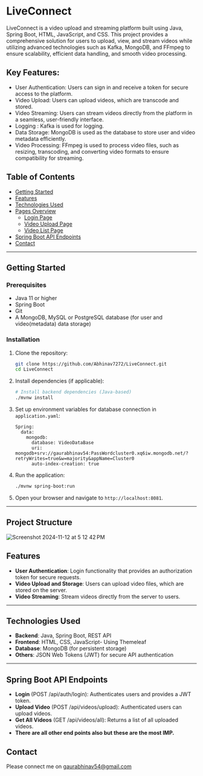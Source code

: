 # LiveConnect

LiveConnect is a video upload and streaming platform built using Java, Spring Boot, HTML, JavaScript, and CSS. This project provides a comprehensive solution for users to upload, view, and stream videos while utilizing advanced technologies such as Kafka, MongoDB, and FFmpeg to ensure scalability, efficient data handling, and smooth video processing.

## Key Features:
- User Authentication: Users can sign in and receive a token for secure access to the platform.
- Video Upload: Users can upload videos, which are transcode and stored.
- Video Streaming: Users can stream videos directly from the platform in a seamless, user-friendly interface.
- Logging : Kafka is used for logging.
- Data Storage: MongoDB is used as the database to store user and video metadata efficiently.
- Video Processing: FFmpeg is used to process video files, such as resizing, transcoding, and converting video formats to ensure compatibility for streaming.

## Table of Contents
- [Getting Started](#getting-started)
- [Features](#features)
- [Technologies Used](#technologies-used)
- [Pages Overview](#pages-overview)
  - [Login Page](#login-page)
  - [Video Upload Page](#video-upload-page)
  - [Video List Page](#video-list-page)
- [Spring Boot API Endpoints](#spring-boot-api-endpoints)
- [Contact](#contact)

---

## Getting Started

### Prerequisites
- Java 11 or higher
- Spring Boot
- Git
- A MongoDB, MySQL or PostgreSQL database (for user and video(metadata) data storage)
  
### Installation

1. Clone the repository:
    ```bash
    git clone https://github.com/Abhinav7272/LiveConnect.git
    cd LiveConnect
    ```

2. Install dependencies (if applicable):
    ```bash
    # Install backend dependencies (Java-based)
    ./mvnw install
    
    ```

3. Set up environment variables for database connection in `application.yaml`:
    ```properties
    Spring:
      data:
        mongodb:
          database: VideoDataBase
          uri: mongodb+srv://gaurabhinav54:PassWordcluster0.xq6iw.mongodb.net/?retryWrites=true&w=majority&appName=Cluster0
          auto-index-creation: true
    ```

4. Run the application:
    ```bash
    ./mvnw spring-boot:run
    ```

5. Open your browser and navigate to `http://localhost:8081`.

---
## Project Structure 
![Screenshot 2024-11-12 at 5 12 42 PM](https://github.com/user-attachments/assets/e9e441f5-56f2-4881-829f-ab955ab82022)
## Features

- **User Authentication**: Login functionality that provides an authorization token for secure requests.
- **Video Upload and Storage**: Users can upload video files, which are stored on the server.
- **Video Streaming**: Stream videos directly from the server to users.

---

## Technologies Used

- **Backend**: Java, Spring Boot, REST API
- **Frontend**: HTML, CSS, JavaScript- Using Themeleaf
- **Database**: MongoDB (for persistent storage)
- **Others**: JSON Web Tokens (JWT) for secure API authentication

---
## Spring Boot API Endpoints

- **Login** (POST /api/auth/login): Authenticates users and provides a JWT token.
- **Upload Video** (POST /api/videos/upload): Authenticated users can upload videos.
- **Get All Videos** (GET /api/videos/all): Returns a list of all uploaded videos.
- **There are all other end points also but these are the most IMP.**

## Contact 
Please connect me on gaurabhinav54@gmail.com

